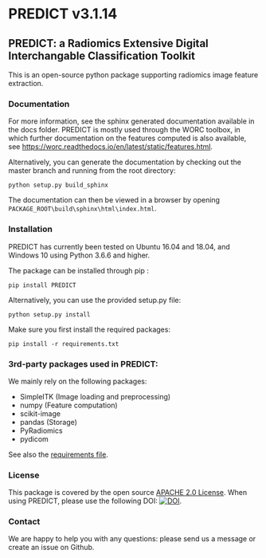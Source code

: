 # PREDICT v3.1.14

## PREDICT: a Radiomics Extensive Digital Interchangable Classification Toolkit

This is an open-source python package supporting radiomics image feature extraction.

### Documentation

For more information, see the sphinx generated documentation available in the docs folder.
PREDICT is mostly used through the WORC toolbox, in which further documentation
on the features computed is also available, see https://worc.readthedocs.io/en/latest/static/features.html.

Alternatively, you can generate the documentation by checking out the master branch and running from the root directory:

    python setup.py build_sphinx

The documentation can then be viewed in a browser by opening `PACKAGE_ROOT\build\sphinx\html\index.html`.

### Installation

PREDICT has currently been tested on Ubuntu 16.04 and 18.04, and Windows 10
using Python 3.6.6 and higher.

The package can be installed through pip :

    pip install PREDICT

Alternatively, you can use the provided setup.py file:

    python setup.py install

Make sure you first install the required packages:

    pip install -r requirements.txt


### 3rd-party packages used in PREDICT:
We mainly rely on the following packages:

 - SimpleITK (Image loading and preprocessing)
 - numpy (Feature computation)
 - scikit-image
 - pandas (Storage)
 - PyRadiomics
 - pydicom

See also the [requirements file](requirements.txt).

### License
This package is covered by the open source [APACHE 2.0 License](APACHE-LICENSE-2.0). When using PREDICT, please use the following DOI: [![DOI](https://zenodo.org/badge/doi/10.5281/zenodo.3854839.svg)](https://zenodo.org/badge/latestdoi/92298822).

### Contact
We are happy to help you with any questions: please send us a message or create an issue on Github.
